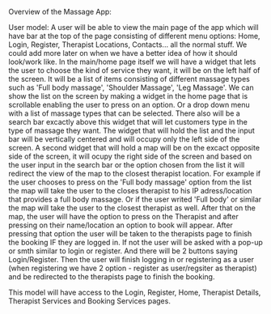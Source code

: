 Overview of the Massage App:

User model:
  A user will be able to view the main page of the app which will have bar at the top of the page consisting of different menu options:
Home, Login, Register, Therapist Locations, Contacts... all the normal stuff. We could add more later on when we have a better idea of how it should look/work like.
  In the main/home page itself we will have a widget that lets the user to choose the kind of service they want, it will be on the left half of the screen. 
It will be a list of items consisting of different massage types such as 'Full body massage', 'Shoulder Massage', 'Leg Massage'.
We can show the list on the screen by making a widget in the home page that is scrollable enabling the user to press on an option. Or a drop down menu with a list
of massage types that can be selected. There also will be a search bar excactly above this widget that will let customers type in the type of massage they want.
The widget that will hold the list and the input bar will be vertically centered and will occupy only the left side of the screen. 
  A second widget that will hold a map will be on the excact opposite side of the screen, it will ocupy the right side of the screen and
based on the user input in the search bar or the option chosen from the list it will redirect the view of the map to the closest therapist location.
For example if the user chooses to press on the 'Full body massage' option from the list the map will take the user to the closes therapist 
to his IP adress/location that provides a full body massage. Or if the user writed 'Full body' or similar the map will take the user to the closest therapist as well.
After that on the map, the user will have the option to press on the Therapist and after pressing on their name/location an option to book will appear.
After pressing that option the user will be taken to the therapists page to finish the booking IF they are logged in. If not the user will be asked with a pop-up
or smth similar to login or register. And there will be 2 buttons saying Login/Register. Then the user will finish logging in or registering as a user 
(when registering we have 2 option - register as user/regsiter as therapist) and be redirected to the therapists page to finish the booking.
   
   This model will have access to the Login, Register, Home, Therapist Details, Therapist Services and Booking Services pages. 
